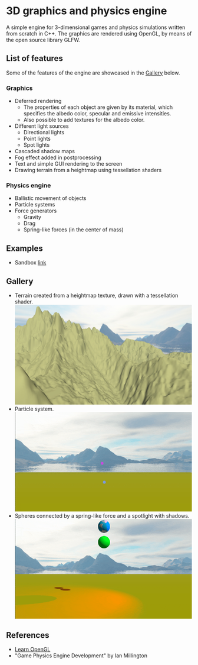 # 3D graphics and physics engine

A simple engine for 3-dimensional games and physics simulations written from
scratch in C++.
The graphics are rendered using OpenGL, by means of the open source library GLFW.

## List of features

Some of the features of the engine are showcased in the [Gallery](#gallery) below.

### Graphics

- Deferred rendering
    - The properties of each object are given by its material, which specifies
    the albedo color, specular and emissive intensities.
    - Also possible to add textures for the albedo color.
- Different light sources
    - Directional lights
    - Point lights
    - Spot lights
- Cascaded shadow maps
- Fog effect added in postprocessing
- Text and simple GUI rendering to the screen
- Drawing terrain from a heightmap using tessellation shaders

### Physics engine

- Ballistic movement of objects
- Particle systems
- Force generators
    - Gravity
    - Drag
    - Spring-like forces (in the center of mass)

## Examples

- Sandbox [link](examples/Sandbox)

## Gallery

- Terrain created from a heightmap texture, drawn with a tessellation shader.
![Capture heightmap terrain](gallery/capture_heightmap_terrain.jpg)
- Particle system.
![Recording particle system](gallery/recording_particle_system.gif)
- Spheres connected by a spring-like force and a spotlight with shadows.
![Recording spring and spotlight](gallery/recording_spheres_spring_spotlight.gif)

## References

- [Learn OpenGL](https://learnopengl.com/)
- "Game Physics Engine Development" by Ian Millington
